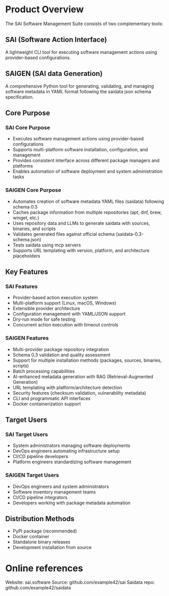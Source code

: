 # Product Overview

The SAI Software Management Suite consists of two complementary tools:

## SAI (Software Action Interface)
A lightweight CLI tool for executing software management actions using provider-based configurations.

## SAIGEN (SAI data Generation) 
A comprehensive Python tool for generating, validating, and managing software metadata in YAML format following the saidata json schema specification.

## Core Purpose

### SAI Core Purpose
- Executes software management actions using provider-based configurations
- Supports multi-platform software installation, configuration, and management
- Provides consistent interface across different package managers and platforms
- Enables automation of software deployment and system administration tasks

### SAIGEN Core Purpose
- Automates creation of software metadata YAML files (saidata) following schema 0.3
- Caches package information from multiple repositories (apt, dnf, brew, winget, etc.)
- Uses repository data and LLMs to generate saidata with sources, binaries, and scripts
- Validates generated files against official schema (saidata-0.3-schema.json)
- Tests saidata using mcp servers
- Supports URL templating with version, platform, and architecture placeholders

## Key Features

### SAI Features
- Provider-based action execution system
- Multi-platform support (Linux, macOS, Windows)
- Extensible provider architecture
- Configuration management with YAML/JSON support
- Dry-run mode for safe testing
- Concurrent action execution with timeout controls

### SAIGEN Features
- Multi-provider package repository integration
- Schema 0.3 validation and quality assessment
- Support for multiple installation methods (packages, sources, binaries, scripts)
- Batch processing capabilities
- AI-enhanced metadata generation with RAG (Retrieval-Augmented Generation)
- URL templating with platform/architecture detection
- Security features (checksum validation, vulnerability metadata)
- CLI and programmatic API interfaces
- Docker containerization support

## Target Users

### SAI Target Users
- System administrators managing software deployments
- DevOps engineers automating infrastructure setup
- CI/CD pipeline developers
- Platform engineers standardizing software management

### SAIGEN Target Users
- DevOps engineers and system administrators
- Software inventory management teams
- CI/CD pipeline integrators
- Developers working with package metadata automation

## Distribution Methods
- PyPI package (recommended)
- Docker container
- Standalone binary releases
- Development installation from source


# Online references

Website: sai.software
Source: github.com/example42/sai
Saidata repo: github.com/example42/saidata
